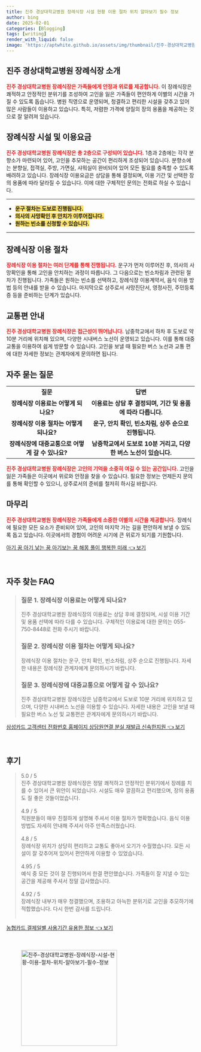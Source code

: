 ```yaml
---
title: 진주 경상대학교병원 장례식장 시설 현황 이용 절차 위치 알아보기 필수 정보
author: bing
date: 2025-02-01
categories: [Blogging]
tags: [writing]
render_with_liquid: false
image: 'https://aptwhite.github.io/assets/img/thumbnail/진주-경상대학교병원-장례식장-시설-현황-이용-절차-위치-알아보기-필수-정보.webp'
---
```



<h2 id='진주 경상대학교병원 장례식장 소개'>진주 경상대학교병원 장례식장 소개</h2>

<p><b><span style="color: #ee2323;">진주 경상대학교병원 장례식장은 가족들에게 안정과 위로를 제공합니다.</span></b> 이 장례식장은 쾌적하고 안정적인 분위기를 조성하여 고인을 잃은 가족들이 편안하게 이별의 시간을 가질 수 있도록 돕습니다. 병원 직영으로 운영되며, 청결하고 편리한 시설을 갖추고 있어 많은 사람들이 이용하고 있습니다. 특히, 저렴한 가격에 양질의 장의 용품을 제공하는 것으로 잘 알려져 있습니다. </p>

<h2 id='장례식장 시설 및 이용요금'>장례식장 시설 및 이용요금</h2>

<p><b><span style="color: #ee2323;">진주 경상대학교병원 장례식장은 총 2층으로 구성되어 있습니다.</span></b> 1층과 2층에는 각각 분향소가 마련되어 있어, 고인을 추모하는 공간이 편리하게 조성되어 있습니다. 분향소에는 분향실, 접객실, 주방, 가면실, 샤워실이 완비되어 있어 모든 필요를 충족할 수 있도록 배려하고 있습니다. 장례식장 이용요금은 상담을 통해 결정되며, 이용 기간 및 선택한 장의 용품에 따라 달라질 수 있습니다. 이에 대한 구체적인 문의는 전화로 하실 수 있습니다.</p>

<hr />

<ul>
    <li><b><span style="background-color: #ffe066;">운구 절차는 도보로 진행됩니다.</span></b></li>
    <li><b><span style="background-color: #ffe066;">의사의 사망확인 후 안치가 이루어집니다.</span></b></li>
    <li><b><span style="background-color: #ffe066;">원하는 빈소를 신청할 수 있습니다.</span></b></li>
</ul>

<hr />

<h2 id='장례식장 이용 절차'>장례식장 이용 절차</h2>

<p><b><span style="color: #ee2323;">장례식장 이용 절차는 여러 단계를 통해 진행됩니다.</span></b> 운구가 먼저 이루어진 후, 의사의 사망확인을 통해 고인을 안치하는 과정이 따릅니다. 그 다음으로는 빈소차림과 관련된 절차가 진행됩니다. 가족들은 원하는 빈소를 선택하고, 장례식장 이용계약서, 음식 이용 방법 등의 안내를 받을 수 있습니다. 마지막으로 상주로서 사망진단서, 영정사진, 주민등록증 등을 준비하는 단계가 있습니다.</p>

<h2 id='교통편 안내'>교통편 안내</h2>

<p><b><span style="color: #ee2323;">진주 경상대학교병원 장례식장은 접근성이 뛰어납니다.</span></b> 남중학교에서 하차 후 도보로 약 10분 거리에 위치해 있으며, 다양한 시내버스 노선이 운영되고 있습니다. 이를 통해 대중교통을 이용하여 쉽게 방문할 수 있습니다. 고인을 보낼 때 필요한 버스 노선과 교통 편에 대한 자세한 정보는 관계자에게 문의하면 됩니다.</p>

<h2 id='자주 묻는 질문'>자주 묻는 질문</h2>

<table>
    <tr>
        <td style="text-align: center; height: 17px;"><b>질문</b></td>
        <td style="text-align: center; height: 17px;"><b>답변</b></td>
    </tr>
    <tr>
        <td style="text-align: center; height: 17px;"><b>장례식장 이용료는 어떻게 되나요?</b></td>
        <td style="text-align: center; height: 17px;"><b>이용료는 상담 후 결정되며, 기간 및 용품에 따라 다릅니다.</b></td>
    </tr>
    <tr>
        <td style="text-align: center; height: 17px;"><b>장례식장 이용 절차는 어떻게 되나요?</b></td>
        <td style="text-align: center; height: 17px;"><b>운구, 안치 확인, 빈소차림, 상주 순으로 진행됩니다.</b></td>
    </tr>
    <tr>
        <td style="text-align: center; height: 17px;"><b>장례식장에 대중교통으로 어떻게 갈 수 있나요?</b></td>
        <td style="text-align: center; height: 17px;"><b>남중학교에서 도보로 10분 거리고, 다양한 버스 노선이 있습니다.</b></td>
    </tr>
</table>

<p><b><span style="color: #ee2323;">진주 경상대학교병원 장례식장은 고인의 기억을 소중히 여길 수 있는 공간입니다.</span></b> 고인을 잃은 가족들은 이곳에서 위로와 안정을 찾을 수 있습니다. 필요한 정보는 언제든지 문의를 통해 확인할 수 있으니, 상주로서의 준비를 철저히 하시길 바랍니다.</p>

<h2 id='마무리'>마무리</h2>

<p><b><span style="color: #ee2323;">진주 경상대학교병원 장례식장은 가족들에게 소중한 이별의 시간을 제공합니다.</span></b> 장례식에 필요한 모든 요소가 준비되어 있어, 고인의 마지막 가는 길을 편안하게 보낼 수 있도록 돕고 있습니다. 이곳에서의 경험이 어려운 시기에 큰 위로가 되기를 기원합니다.</p>


<p><a class="click-button" title="아기 꿈 아기 낳는 꿈 아기보는 꿈 해몽 풀이 행복한 미래" href="https://aptwhite.github.io/posts/%EC%95%84%EA%B8%B0-%EA%BF%88-%EC%95%84%EA%B8%B0-%EB%82%B3%EB%8A%94-%EA%BF%88-%EC%95%84%EA%B8%B0%EB%B3%B4%EB%8A%94-%EA%BF%88-%ED%95%B4%EB%AA%BD-%ED%92%80%EC%9D%B4-%ED%96%89%EB%B3%B5%ED%95%9C-%EB%AF%B8%EB%9E%98/" rel="dofollow">아기 꿈 아기 낳는 꿈 아기보는 꿈 해몽 풀이 행복한 미래 👈 보기</a></p><br>
<h2 id='자주_찾는_FAQ'>자주 찾는 FAQ</h2>
<div itemscope="" itemtype="https://schema.org/FAQPage"> 
<blockquote> 
<div itemscope="" itemprop="mainEntity" itemtype="https://schema.org/Question"> 
<h3 itemprop="name">질문 1. 장례식장 이용료는 어떻게 되나요?</h3> 
<div itemscope="" itemprop="acceptedAnswer" itemtype="https://schema.org/Answer"> 
<span itemprop="text"> 
<p>진주 경상대학교병원 장례식장의 이용료는 상담 후에 결정되며, 시설 이용 기간 및 용품 선택에 따라 다를 수 있습니다. 구체적인 이용료에 대한 문의는 055-750-8448로 전화 주시기 바랍니다.</p> 
</span> 
</div> 
</div> 

<div itemscope="" itemprop="mainEntity" itemtype="https://schema.org/Question"> 
<h3 itemprop="name">질문 2. 장례식장 이용 절차는 어떻게 되나요?</h3> 
<div itemscope="" itemprop="acceptedAnswer" itemtype="https://schema.org/Answer"> 
<span itemprop="text"> 
<p>장례식장 이용 절차는 운구, 안치 확인, 빈소차림, 상주 순으로 진행됩니다. 자세한 내용은 장례식장 관계자에게 문의하시기 바랍니다.</p> 
</span> 
</div> 
</div> 

<div itemscope="" itemprop="mainEntity" itemtype="https://schema.org/Question"> 
<h3 itemprop="name">질문 3. 장례식장에 대중교통으로 어떻게 갈 수 있나요?</h3> 
<div itemscope="" itemprop="acceptedAnswer" itemtype="https://schema.org/Answer"> 
<span itemprop="text"> 
<p>진주 경상대학교병원 장례식장은 남중학교에서 도보로 10분 거리에 위치하고 있으며, 다양한 시내버스 노선을 이용할 수 있습니다. 자세한 내용은 고인을 보낼 때 필요한 버스 노선 및 교통편은 관계자에게 문의하시기 바랍니다.</p> 
</span> 
</div> 
</div> 

</blockquote> 
</div>
<p><a class="click-button" title="삼성카드 고객센터 전화번호 홈페이지 상담원연결 분실 재발급 신속한지원" href="https://aptwhite.github.io/posts/%EC%82%BC%EC%84%B1%EC%B9%B4%EB%93%9C-%EA%B3%A0%EA%B0%9D%EC%84%BC%ED%84%B0-%EC%A0%84%ED%99%94%EB%B2%88%ED%98%B8-%ED%99%88%ED%8E%98%EC%9D%B4%EC%A7%80-%EC%83%81%EB%8B%B4%EC%9B%90%EC%97%B0%EA%B2%B0-%EB%B6%84%EC%8B%A4-%EC%9E%AC%EB%B0%9C%EA%B8%89-%EC%8B%A0%EC%86%8D%ED%95%9C%EC%A7%80%EC%9B%90/" rel="dofollow">삼성카드 고객센터 전화번호 홈페이지 상담원연결 분실 재발급 신속한지원 👈 보기</a></p><br>
<h2 id='후기'>후기</h2>
<div itemscope itemtype="https://schema.org/Product">
  <blockquote>
  <div itemprop="review" itemscope itemtype="https://schema.org/Review">
      <div itemprop="reviewRating" itemscope itemtype="https://schema.org/Rating"> <span itemprop="ratingValue">5.0</span> / <span itemprop="bestRating">5</span> </div>
      <span itemprop="reviewBody">진주 경상대학교병원 장례식장은 정말 쾌적하고 안정적인 분위기에서 장례를 치를 수 있어서 큰 위안이 되었습니다. 시설도 매우 깔끔하고 편리했으며, 장의 용품도 질 좋은 것들이었습니다.</span>
  </div>
  <br>
  <div itemprop="review" itemscope itemtype="https://schema.org/Review">
      <div itemprop="reviewRating" itemscope itemtype="https://schema.org/Rating"> <span itemprop="ratingValue">4.9</span> / <span itemprop="bestRating">5</span> </div>
      <span itemprop="reviewBody">직원분들이 매우 친절하게 설명해 주셔서 이용 절차가 명확했습니다. 음식 이용 방법도 자세히 안내해 주셔서 아주 만족스러웠습니다.</span>
  </div>
  <br>
  <div itemprop="review" itemscope itemtype="https://schema.org/Review">
      <div itemprop="reviewRating" itemscope itemtype="https://schema.org/Rating"> <span itemprop="ratingValue">4.8</span> / <span itemprop="bestRating">5</span> </div>
      <span itemprop="reviewBody">장례식장 위치가 상당히 편리하고 교통도 좋아서 오기가 수월했습니다. 모든 시설이 잘 갖추어져 있어서 편안하게 이용할 수 있었습니다.</span>
  </div>
  <br>
  <div itemprop="review" itemscope itemtype="https://schema.org/Review">
      <div itemprop="reviewRating" itemscope itemtype="https://schema.org/Rating"> <span itemprop="ratingValue">4.95</span> / <span itemprop="bestRating">5</span> </div>
      <span itemprop="reviewBody">예식 중 모든 것이 잘 진행되어서 한결 편안했습니다. 가족들이 잘 지낼 수 있는 공간을 제공해 주셔서 정말 감사했습니다.</span>
  </div>
  <br>
  <div itemprop="review" itemscope itemtype="https://schema.org/Review">
      <div itemprop="reviewRating" itemscope itemtype="https://schema.org/Rating"> <span itemprop="ratingValue">4.92</span> / <span itemprop="bestRating">5</span> </div>
      <span itemprop="reviewBody">장례식장 내부가 매우 청결했으며, 조용하고 아늑한 분위기로 고인을 추모하기에 적합했습니다. 다시 한번 감사를 드립니다.</span>
  </div>
  <br>
  </blockquote>
</div>
<p><a class="click-button" title="농협카드 결제일별 사용기간 유용한 정보" href="https://aptwhite.github.io/posts/%EB%86%8D%ED%98%91%EC%B9%B4%EB%93%9C-%EA%B2%B0%EC%A0%9C%EC%9D%BC%EB%B3%84-%EC%82%AC%EC%9A%A9%EA%B8%B0%EA%B0%84-%EC%9C%A0%EC%9A%A9%ED%95%9C-%EC%A0%95%EB%B3%B4/" rel="dofollow">농협카드 결제일별 사용기간 유용한 정보 👈 보기</a></p><br>
<figure class="image"><img src="https://aptwhite.github.io/assets/img/thumbnail/진주-경상대학교병원-장례식장-시설-현황-이용-절차-위치-알아보기-필수-정보.webp" alt="진주-경상대학교병원-장례식장-시설-현황-이용-절차-위치-알아보기-필수-정보" width="256" height="256"></figure>